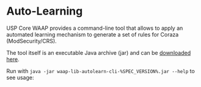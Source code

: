 # Auto-Learning

USP Core WAAP provides a command-line tool that allows to apply an automated learning mechanism to generate a set
of rules for Coraza (ModSecurity/CRS).

The tool itself is an executable Java archive (jar) and can be [downloaded here](downloads.md).

Run with `java -jar waap-lib-autolearn-cli-%SPEC_VERSION%.jar --help` to see usage:



